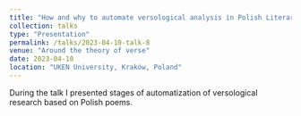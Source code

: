 ```yaml
---
title: "How and why to automate versological analysis in Polish Literary Studies"
collection: talks
type: "Presentation"
permalink: /talks/2023-04-10-talk-8
venue: "Around the theory of verse"
date: 2023-04-10
location: "UKEN University, Kraków, Poland"
---
```


During the talk I presented stages of automatization of versological research based on Polish poems.